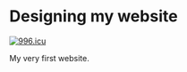 # Designing my website
[![996.icu](https://img.shields.io/badge/link-996.icu-red.svg)](https://996.icu)

My very first website.

